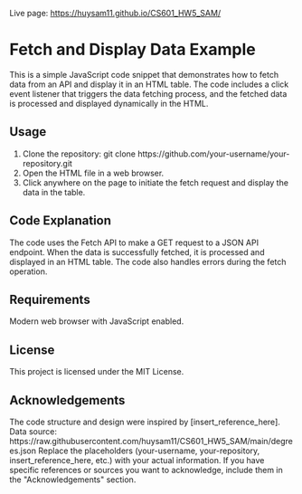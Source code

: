 Live page: https://huysam11.github.io/CS601_HW5_SAM/

<h1>Fetch and Display Data Example</h1>
This is a simple JavaScript code snippet that demonstrates how to fetch data from an API and display it in an HTML table. The code includes a click event listener that triggers the data fetching process, and the fetched data is processed and displayed dynamically in the HTML.

<h2>Usage</h2>
<ol>
<li>Clone the repository: git clone https://github.com/your-username/your-repository.git </li>
 <li>Open the HTML file in a web browser. </li>

 <li>Click anywhere on the page to initiate the fetch request and display the data in the table. </li>
</ol>
<h2>Code Explanation</h2>
The code uses the Fetch API to make a GET request to a JSON API endpoint. When the data is successfully fetched, it is processed and displayed in an HTML table. The code also handles errors during the fetch operation.

<h2>Requirements</h2>
Modern web browser with JavaScript enabled.
<h2>License</h2>
This project is licensed under the MIT License.

<h2>Acknowledgements</h2>
The code structure and design were inspired by [insert_reference_here].
Data source: https://raw.githubusercontent.com/huysam11/CS601_HW5_SAM/main/degrees.json
Replace the placeholders (your-username, your-repository, insert_reference_here, etc.) with your actual information. If you have specific references or sources you want to acknowledge, include them in the "Acknowledgements" section.
